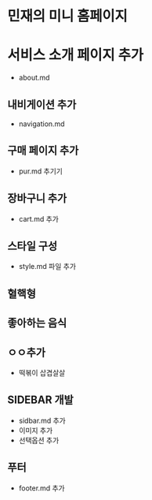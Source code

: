 # 민재의 미니 홈페이지

# 서비스 소개 페이지 추가

- about.md

## 내비게이션 추가

- navigation.md

## 구매 페이지 추가

- pur.md 추기기

## 장바구니 추가

- cart.md 추가

## 스타일 구성

- style.md 파일 추가

## 혈핵형

## 좋아하는 음식

## ㅇㅇ추가

- 떡볶이
  삽겹살살

## SIDEBAR 개발

- sidbar.md 추가
- 이미지 추가
- 선택옵션 추가

## 푸터

- footer.md 추가
